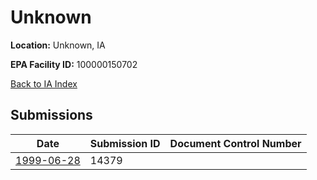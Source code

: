 # Unknown

**Location:** Unknown, IA

**EPA Facility ID:** 100000150702

[Back to IA Index](../../index.md)

## Submissions

| Date | Submission ID | Document Control Number |
|------|--------------|-------------------------|
| [1999-06-28](submissions/14379.md) | 14379 |  |
